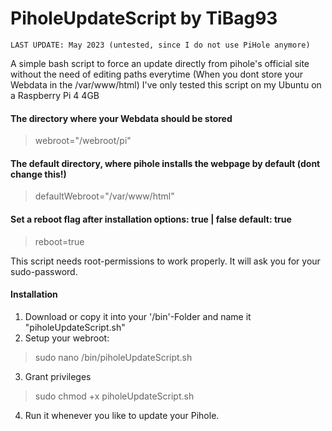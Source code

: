 # PiholeUpdateScript by TiBag93
    LAST UPDATE: May 2023 (untested, since I do not use PiHole anymore)
A simple bash script to force an update directly from pihole's official site without the need of editing paths everytime (When you dont store your Webdata in the /var/www/html)
I've only tested this script on my Ubuntu on a Raspberry Pi 4 4GB

#### The directory where your Webdata should be stored
> webroot="/webroot/pi"

#### The default directory, where pihole installs the webpage by default (dont change this!)
> defaultWebroot="/var/www/html"

#### Set a reboot flag after installation options: true | false default: true
> reboot=true

This script needs root-permissions to work properly. It will ask you for your sudo-password.

#### Installation

1. Download or copy it into your '/bin'-Folder and name it "piholeUpdateScript.sh"
2. Setup your webroot: 
  > sudo nano /bin/piholeUpdateScript.sh
3. Grant privileges 
  > sudo chmod +x piholeUpdateScript.sh
4. Run it whenever you like to update your Pihole.
